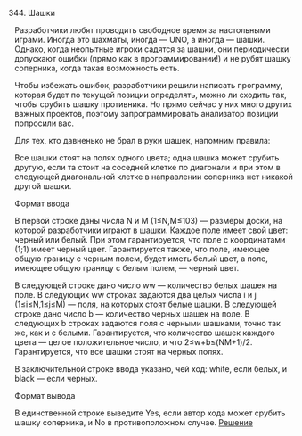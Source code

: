 344. Шашки

Разработчики любят проводить свободное время за настольными играми. Иногда это шахматы, иногда — UNO, а иногда — шашки. Однако, когда неопытные игроки садятся за шашки, они периодически допускают ошибки (прямо как в программировании!) и не рубят шашку соперника, когда такая возможность есть.

Чтобы избежать ошибок, разработчики решили написать программу, которая будет по текущей позиции определять, можно ли сходить так, чтобы срубить шашку противника. Но прямо сейчас у них много других важных проектов, поэтому запрограммировать анализатор позиции попросили вас.

Для тех, кто давненько не брал в руки шашек, напомним правила:

Все шашки стоят на полях одного цвета;
одна шашка может срубить другую, если та стоит на соседней клетке по диагонали и при этом в следующей диагональной клетке в направлении соперника нет никакой другой шашки.

Формат ввода

В первой строке даны числа N и M (1≤N,M≤103) — размеры доски, на которой разработчики играют в шашки. Каждое поле имеет свой цвет: черный или белый. При этом гарантируется, что поле с координатами (1;1) имеет черный цвет. Гарантируется также, что поле, имеющее общую границу с черным полем, будет иметь белый цвет, а поле, имеющее общую границу с белым полем, — черный цвет.

В следующей строке дано число ww — количество белых шашек на поле. В следующих ww строках задаются два целых числа i и j (1≤i≤N,1≤j≤M) — поля, на которых стоят белые шашки. В следующей строке дано число b — количество черных шашек на поле. В следующих b строках задаются поля с черными шашками, точно так же, как и с белыми. Гарантируется, что количество шашек каждого цвета — целое положительное число, и что 2≤w+b≤(NM+1)/2. Гарантируется, что все шашки стоят на черных полях.

В заключительной строке ввода указано, чей ход: white, если белых, и black — если черных.

Формат вывода

В единственной строке выведите Yes, если автор хода может срубить шашку соперника, и No в противоположном случае.
[Решение](solution.java)